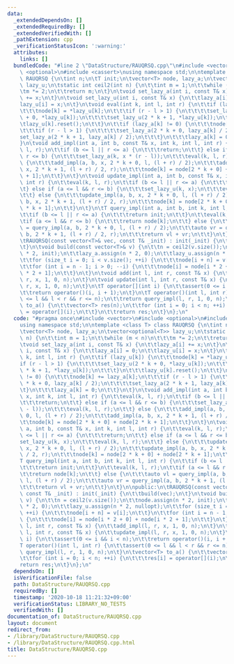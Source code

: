 ```yaml
---
data:
  _extendedDependsOn: []
  _extendedRequiredBy: []
  _extendedVerifiedWith: []
  _pathExtension: cpp
  _verificationStatusIcon: ':warning:'
  attributes:
    links: []
  bundledCode: "#line 2 \"DataStructure/RAUQRSQ.cpp\"\n#include <vector>\n#include\
    \ <optional>\n#include <cassert>\nusing namespace std;\n\ntemplate <class T> class\
    \ RAUQRSQ {\n\tint n;\n\tT init;\n\tvector<T> node, lazy_a;\n\tvector<optional<T>>\
    \ lazy_u;\n\tstatic int ceil2(int n) {\n\t\tint m = 1;\n\t\twhile (m < n)\n\t\t\
    \tm *= 2;\n\t\treturn m;\n\t}\n\tvoid set_lazy_a(int i, const T& x) {\n\t\tlazy_a[i]\
    \ += x;\n\t}\n\tvoid set_lazy_u(int i, const T& x) {\n\t\tlazy_a[i] = 0;\n\t\t\
    lazy_u[i] = x;\n\t}\n\tvoid eval(int k, int l, int r) {\n\t\tif (lazy_u[k]) {\n\
    \t\t\tnode[k] = *lazy_u[k];\n\t\t\tif (r - l > 1) {\n\t\t\t\tset_lazy_u(2 * k\
    \ + 0, *lazy_u[k]);\n\t\t\t\tset_lazy_u(2 * k + 1, *lazy_u[k]);\n\t\t\t}\n\t\t\
    \tlazy_u[k].reset();\n\t\t}\n\t\tif (lazy_a[k] != 0) {\n\t\t\tnode[k] += lazy_a[k];\n\
    \t\t\tif (r - l > 1) {\n\t\t\t\tset_lazy_a(2 * k + 0, lazy_a[k] / 2);\n\t\t\t\t\
    set_lazy_a(2 * k + 1, lazy_a[k] / 2);\n\t\t\t}\n\t\t\tlazy_a[k] = 0;\n\t\t}\n\t\
    }\n\tvoid add_impl(int a, int b, const T& x, int k, int l, int r) {\n\t\teval(k,\
    \ l, r);\n\t\tif (b <= l || r <= a) {\n\t\t\treturn;\n\t\t} else if (a <= l &&\
    \ r <= b) {\n\t\t\tset_lazy_a(k, x * (r - l));\n\t\t\teval(k, l, r);\n\t\t} else\
    \ {\n\t\t\tadd_impl(a, b, x, 2 * k + 0, l, (l + r) / 2);\n\t\t\tadd_impl(a, b,\
    \ x, 2 * k + 1, (l + r) / 2, r);\n\t\t\tnode[k] = node[2 * k + 0] + node[2 * k\
    \ + 1];\n\t\t}\n\t}\n\tvoid update_impl(int a, int b, const T& x, int k, int l,\
    \ int r) {\n\t\teval(k, l, r);\n\t\tif (b <= l || r <= a) {\n\t\t\treturn;\n\t\
    \t} else if (a <= l && r <= b) {\n\t\t\tset_lazy_u(k, x);\n\t\t\teval(k, l, r);\n\
    \t\t} else {\n\t\t\tupdate_impl(a, b, x, 2 * k + 0, l, (l + r) / 2);\n\t\t\tupdate_impl(a,\
    \ b, x, 2 * k + 1, (l + r) / 2, r);\n\t\t\tnode[k] = node[2 * k + 0] + node[2\
    \ * k + 1];\n\t\t}\n\t}\n\tT query_impl(int a, int b, int k, int l, int r) {\n\
    \t\tif (b <= l || r <= a) {\n\t\t\treturn init;\n\t\t}\n\t\teval(k, l, r);\n\t\
    \tif (a <= l && r <= b) {\n\t\t\treturn node[k];\n\t\t} else {\n\t\t\tauto vl\
    \ = query_impl(a, b, 2 * k + 0, l, (l + r) / 2);\n\t\t\tauto vr = query_impl(a,\
    \ b, 2 * k + 1, (l + r) / 2, r);\n\t\t\treturn vl + vr;\n\t\t}\n\t}\n\npublic:\n\
    \tRAUQRSQ(const vector<T>& vec, const T& _init) : init(_init) {\n\t\tbuild(vec);\n\
    \t}\n\tvoid build(const vector<T>& v) {\n\t\tn = ceil2(v.size());\n\t\tnode.assign(n\
    \ * 2, init);\n\t\tlazy_a.assign(n * 2, 0);\n\t\tlazy_u.assign(n * 2, nullopt);\n\
    \t\tfor (size_t i = 0; i < v.size(); ++i) {\n\t\t\tnode[i + n] = v[i];\n\t\t}\n\
    \t\tfor (int i = n - 1; i > 0; --i) {\n\t\t\tnode[i] = node[i * 2 + 0] + node[i\
    \ * 2 + 1];\n\t\t}\n\t}\n\tvoid add(int l, int r, const T& x) {\n\t\tadd_impl(l,\
    \ r, x, 1, 0, n);\n\t}\n\tvoid update(int l, int r, const T& x) {\n\t\tupdate_impl(l,\
    \ r, x, 1, 0, n);\n\t}\n\tT operator[](int i) {\n\t\tassert(0 <= i && i < n);\n\
    \t\treturn operator()(i, i + 1);\n\t}\n\tT operator()(int l, int r) {\n\t\tassert(0\
    \ <= l && l < r && r <= n);\n\t\treturn query_impl(l, r, 1, 0, n);\n\t}\n\tvector<T>\
    \ to_a() {\n\t\tvector<T> res(n);\n\t\tfor (int i = 0; i < n; ++i) {\n\t\t\tres[i]\
    \ = operator[](i);\n\t\t}\n\t\treturn res;\n\t}\n};\n"
  code: "#pragma once\n#include <vector>\n#include <optional>\n#include <cassert>\n\
    using namespace std;\n\ntemplate <class T> class RAUQRSQ {\n\tint n;\n\tT init;\n\
    \tvector<T> node, lazy_a;\n\tvector<optional<T>> lazy_u;\n\tstatic int ceil2(int\
    \ n) {\n\t\tint m = 1;\n\t\twhile (m < n)\n\t\t\tm *= 2;\n\t\treturn m;\n\t}\n\
    \tvoid set_lazy_a(int i, const T& x) {\n\t\tlazy_a[i] += x;\n\t}\n\tvoid set_lazy_u(int\
    \ i, const T& x) {\n\t\tlazy_a[i] = 0;\n\t\tlazy_u[i] = x;\n\t}\n\tvoid eval(int\
    \ k, int l, int r) {\n\t\tif (lazy_u[k]) {\n\t\t\tnode[k] = *lazy_u[k];\n\t\t\t\
    if (r - l > 1) {\n\t\t\t\tset_lazy_u(2 * k + 0, *lazy_u[k]);\n\t\t\t\tset_lazy_u(2\
    \ * k + 1, *lazy_u[k]);\n\t\t\t}\n\t\t\tlazy_u[k].reset();\n\t\t}\n\t\tif (lazy_a[k]\
    \ != 0) {\n\t\t\tnode[k] += lazy_a[k];\n\t\t\tif (r - l > 1) {\n\t\t\t\tset_lazy_a(2\
    \ * k + 0, lazy_a[k] / 2);\n\t\t\t\tset_lazy_a(2 * k + 1, lazy_a[k] / 2);\n\t\t\
    \t}\n\t\t\tlazy_a[k] = 0;\n\t\t}\n\t}\n\tvoid add_impl(int a, int b, const T&\
    \ x, int k, int l, int r) {\n\t\teval(k, l, r);\n\t\tif (b <= l || r <= a) {\n\
    \t\t\treturn;\n\t\t} else if (a <= l && r <= b) {\n\t\t\tset_lazy_a(k, x * (r\
    \ - l));\n\t\t\teval(k, l, r);\n\t\t} else {\n\t\t\tadd_impl(a, b, x, 2 * k +\
    \ 0, l, (l + r) / 2);\n\t\t\tadd_impl(a, b, x, 2 * k + 1, (l + r) / 2, r);\n\t\
    \t\tnode[k] = node[2 * k + 0] + node[2 * k + 1];\n\t\t}\n\t}\n\tvoid update_impl(int\
    \ a, int b, const T& x, int k, int l, int r) {\n\t\teval(k, l, r);\n\t\tif (b\
    \ <= l || r <= a) {\n\t\t\treturn;\n\t\t} else if (a <= l && r <= b) {\n\t\t\t\
    set_lazy_u(k, x);\n\t\t\teval(k, l, r);\n\t\t} else {\n\t\t\tupdate_impl(a, b,\
    \ x, 2 * k + 0, l, (l + r) / 2);\n\t\t\tupdate_impl(a, b, x, 2 * k + 1, (l + r)\
    \ / 2, r);\n\t\t\tnode[k] = node[2 * k + 0] + node[2 * k + 1];\n\t\t}\n\t}\n\t\
    T query_impl(int a, int b, int k, int l, int r) {\n\t\tif (b <= l || r <= a) {\n\
    \t\t\treturn init;\n\t\t}\n\t\teval(k, l, r);\n\t\tif (a <= l && r <= b) {\n\t\
    \t\treturn node[k];\n\t\t} else {\n\t\t\tauto vl = query_impl(a, b, 2 * k + 0,\
    \ l, (l + r) / 2);\n\t\t\tauto vr = query_impl(a, b, 2 * k + 1, (l + r) / 2, r);\n\
    \t\t\treturn vl + vr;\n\t\t}\n\t}\n\npublic:\n\tRAUQRSQ(const vector<T>& vec,\
    \ const T& _init) : init(_init) {\n\t\tbuild(vec);\n\t}\n\tvoid build(const vector<T>&\
    \ v) {\n\t\tn = ceil2(v.size());\n\t\tnode.assign(n * 2, init);\n\t\tlazy_a.assign(n\
    \ * 2, 0);\n\t\tlazy_u.assign(n * 2, nullopt);\n\t\tfor (size_t i = 0; i < v.size();\
    \ ++i) {\n\t\t\tnode[i + n] = v[i];\n\t\t}\n\t\tfor (int i = n - 1; i > 0; --i)\
    \ {\n\t\t\tnode[i] = node[i * 2 + 0] + node[i * 2 + 1];\n\t\t}\n\t}\n\tvoid add(int\
    \ l, int r, const T& x) {\n\t\tadd_impl(l, r, x, 1, 0, n);\n\t}\n\tvoid update(int\
    \ l, int r, const T& x) {\n\t\tupdate_impl(l, r, x, 1, 0, n);\n\t}\n\tT operator[](int\
    \ i) {\n\t\tassert(0 <= i && i < n);\n\t\treturn operator()(i, i + 1);\n\t}\n\t\
    T operator()(int l, int r) {\n\t\tassert(0 <= l && l < r && r <= n);\n\t\treturn\
    \ query_impl(l, r, 1, 0, n);\n\t}\n\tvector<T> to_a() {\n\t\tvector<T> res(n);\n\
    \t\tfor (int i = 0; i < n; ++i) {\n\t\t\tres[i] = operator[](i);\n\t\t}\n\t\t\
    return res;\n\t}\n};\n"
  dependsOn: []
  isVerificationFile: false
  path: DataStructure/RAUQRSQ.cpp
  requiredBy: []
  timestamp: '2020-10-18 11:21:32+09:00'
  verificationStatus: LIBRARY_NO_TESTS
  verifiedWith: []
documentation_of: DataStructure/RAUQRSQ.cpp
layout: document
redirect_from:
- /library/DataStructure/RAUQRSQ.cpp
- /library/DataStructure/RAUQRSQ.cpp.html
title: DataStructure/RAUQRSQ.cpp
---
```


